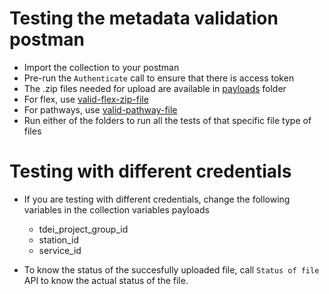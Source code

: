 # Testing the metadata validation postman 
- Import the collection to your postman
- Pre-run the `Authenticate` call to ensure that there is access token
- The .zip files needed for upload are available in [payloads](../payloads/) folder
- For flex, use [valid-flex-zip-file](../payloads/gtfs-flex/files/otterexpress-mn-us--flex-v2.zip)
- For pathways, use [valid-pathway-file](../payloads/gtfs-pathways/files/gtfs-pathways-valid.zip)
- Run either of the folders to run all the tests of that specific file type of files


# Testing with different credentials
- If you are testing with different credentials, change the following variables in the collection variables payloads
    - tdei_project_group_id
    - station_id
    - service_id
    
- To know the status of the succesfully uploaded file, call `Status of file` API to know the actual status of the file.